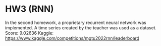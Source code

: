 # HW3 (RNN)
In the second homework, a proprietary recurrent neural network was implemented. 
A time series created by the teacher was used as a dataset.
Score: 9.02636
Kaggle: https://www.kaggle.com/competitions/mgtu2022rnn/leaderboard
